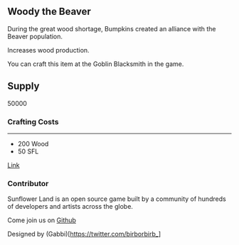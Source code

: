 ## Woody the Beaver

During the great wood shortage, Bumpkins created an alliance with the Beaver population.

Increases wood production.

You can craft this item at the Goblin Blacksmith in the game.

## Supply

50000

### Crafting Costs

---

- 200 Wood
- 50 SFL

[Link](https://docs.sunflower-land.com/player-guides/rare-and-limited-items#boosts)

### Contributor

Sunflower Land is an open source game built by a community of hundreds of developers and artists across the globe.

Come join us on [Github](https://github.com/sunflower-land/sunflower-land)

Designed by (Gabbi)[https://twitter.com/birborbirb_]
